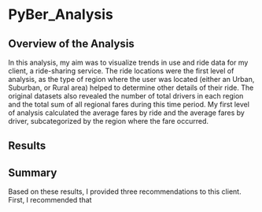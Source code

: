 # PyBer_Analysis

## Overview of the Analysis ##

In this analysis, my aim was to visualize trends in use and ride data for my client, a ride-sharing service. The ride locations were the first level of analysis, as the type of region where the user was located (either an Urban, Suburban, or Rural area) helped to determine other details of their ride. The original datasets also revealed the number of total drivers in each region and the total sum of all regional fares during this time period. My first level of analysis calculated the average fares by ride and the average fares by driver, subcategorized by the region where the fare occurred.  

## Results ##


## Summary ##

Based on these results, I provided three recommendations to this client. First, I recommended that 
